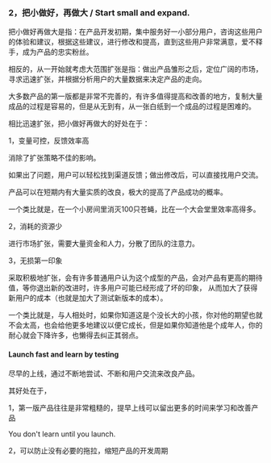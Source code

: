 ### 2，把小做好，再做大 / Start small and expand.

把小做好再做大是指：在产品开发初期，集中服务好一小部分用户，咨询这些用户的体验和建议，根据这些建议，进行修改和提高，直到这些用户非常满意，爱不释手，成为产品的忠实粉丝。

相反的，从一开始就考虑大范围扩张是指：做出产品雏形之后，定位广阔的市场，寻求迅速扩张，并根据分析用户的大量数据来决定产品的走向。

大多数产品的第一版都是非常不完善的，有许多值得提高和改善的地方，复制大量成品的过程是容易的，但是从无到有，从一张白纸到一个成品的过程是困难的。

相比迅速扩张，把小做好再做大的好处在于：

1，变量可控，反馈效率高

消除了扩张策略不佳的影响。

如果出了问题，用户可以轻松找到渠道反馈；做出修改后，可以直接找用户交流。

产品可以在短期内有大量实质的改良，极大的提高了产品成功的概率。

一个类比就是，在一个小房间里消灭100只苍蝇，比在一个大会堂里效率高得多。

2，消耗的资源少

进行市场扩张，需要大量资金和人力，分散了团队的注意力。

3，无损第一印象

采取积极地扩张，会有许多普通用户认为这个成型的产品，会对产品有更高的期待值，等你退出新的改进时，许多用户可能已经形成了坏的印象， 从而加大了获得新用户的成本（也就是加大了测试新版本的成本）。

一个类比就是，与人相处时，如果你知道这是个没长大的小孩，你对他的期望也就不会太高，也会给他更多地建议以便它成长，但是如果你知道他是个成年人，你的耐心就会下降许多，也懒得去纠正其弱点。

#### Launch fast and learn by testing

尽早的上线，通过不断地尝试、不断和用户交流来改良产品。

其好处在于，

1，第一版产品往往是非常粗糙的，提早上线可以留出更多的时间来学习和改善产品

You don't learn until you launch.

2，可以防止没有必要的拖拉，缩短产品的开发周期

